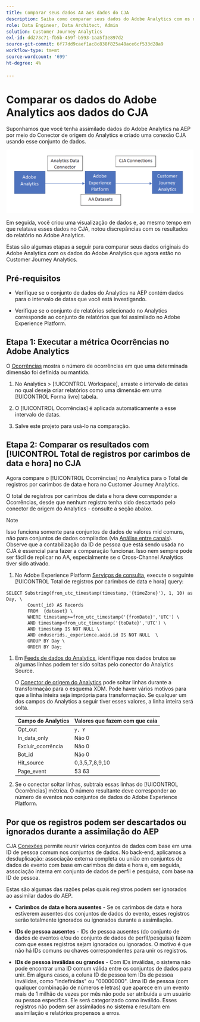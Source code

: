 ```yaml
---
title: Comparar seus dados AA aos dados do CJA
description: Saiba como comparar seus dados do Adobe Analytics com os dados do Customer Journey Analytics
role: Data Engineer, Data Architect, Admin
solution: Customer Journey Analytics
exl-id: dd273c71-fb5b-459f-b593-1aa5f3e897d2
source-git-commit: 6f77dd9caef1ac8c838f825a48ace6cf533d28a9
workflow-type: tm+mt
source-wordcount: '699'
ht-degree: 4%

---
```


# Comparar os dados do Adobe Analytics aos dados do CJA

Suponhamos que você tenha assimilado dados do Adobe Analytics na AEP por meio do Conector de origem do Analytics e criado uma conexão CJA usando esse conjunto de dados.

![fluxo de dados](assets/compare.png)

Em seguida, você criou uma visualização de dados e, ao mesmo tempo em que relatava esses dados no CJA, notou discrepâncias com os resultados do relatório no Adobe Analytics.

Estas são algumas etapas a seguir para comparar seus dados originais do Adobe Analytics com os dados do Adobe Analytics que agora estão no Customer Journey Analytics.

## Pré-requisitos

* Verifique se o conjunto de dados do Analytics na AEP contém dados para o intervalo de datas que você está investigando.

* Verifique se o conjunto de relatórios selecionado no Analytics corresponde ao conjunto de relatórios que foi assimilado no Adobe Experience Platform.

## Etapa 1: Executar a métrica Ocorrências no Adobe Analytics

O [Ocorrências](https://experienceleague.adobe.com/docs/analytics/components/metrics/occurrences.html?lang=pt-BR) mostra o número de ocorrências em que uma determinada dimensão foi definida ou mantida.

1. No Analytics > [!UICONTROL Workspace], arraste o intervalo de datas no qual deseja criar relatórios como uma dimensão em uma [!UICONTROL Forma livre] tabela.

1. O [!UICONTROL Ocorrências] é aplicada automaticamente a esse intervalo de datas.

1. Salve este projeto para usá-lo na comparação.

## Etapa 2: Comparar os resultados com [!UICONTROL Total de registros por carimbos de data e hora] no CJA

Agora compare o [!UICONTROL Ocorrências] no Analytics para o Total de registros por carimbos de data e hora no Customer Journey Analytics.

O total de registros por carimbos de data e hora deve corresponder a Ocorrências, desde que nenhum registro tenha sido descartado pelo conector de origem do Analytics - consulte a seção abaixo.

>[!NOTE]
>
>Isso funciona somente para conjuntos de dados de valores mid comuns, não para conjuntos de dados compilados (via [Análise entre canais](/help/connections/cca/overview.md)). Observe que a contabilização da ID de pessoa que está sendo usada no CJA é essencial para fazer a comparação funcionar. Isso nem sempre pode ser fácil de replicar no AA, especialmente se o Cross-Channel Analytics tiver sido ativado.

1. No Adobe Experience Platform [Serviços de consulta](https://experienceleague.adobe.com/docs/experience-platform/query/best-practices/adobe-analytics.html), execute o seguinte [!UICONTROL Total de registros por carimbos de data e hora] query:

```
SELECT Substring(from_utc_timestamp(timestamp,'{timeZone}'), 1, 10) as Day, \ 
        Count(_id) AS Records 
        FROM  {dataset} \ 
        WHERE timestamp>=from_utc_timestamp('{fromDate}','UTC') \ 
        AND timestamp<from_utc_timestamp('{toDate}','UTC') \ 
        AND timestamp IS NOT NULL \ 
        AND enduserids._experience.aaid.id IS NOT NULL  \ 
        GROUP BY Day \ 
        ORDER BY Day; 
```

1. Em [Feeds de dados do Analytics](https://experienceleague.adobe.com/docs/analytics/export/analytics-data-feed/data-feed-contents/datafeeds-reference.html?lang=pt-BR), identifique nos dados brutos se algumas linhas podem ter sido soltas pelo conector do Analytics Source.

   O [Conector de origem do Analytics](https://experienceleague.adobe.com/docs/experience-platform/sources/ui-tutorials/create/adobe-applications/analytics.html?lang=pt-BR) pode soltar linhas durante a transformação para o esquema XDM. Pode haver vários motivos para que a linha inteira seja imprópria para transformação. Se qualquer um dos campos do Analytics a seguir tiver esses valores, a linha inteira será solta.

   | Campo do Analytics | Valores que fazem com que caia |
   | --- | --- |
   | Opt_out | `y, Y` |
   | In_data_only | Não 0 |
   | Excluir_ocorrência | Não 0 |
   | Bot_id | Não 0 |
   | Hit_source | 0,3,5,7,8,9,10 |
   | Page_event | 53 63 |

1. Se o conector soltar linhas, subtraia essas linhas do [!UICONTROL Ocorrências] métrica. O número resultante deve corresponder ao número de eventos nos conjuntos de dados do Adobe Experience Platform.

## Por que os registros podem ser descartados ou ignorados durante a assimilação do AEP

CJA [Conexões](/help/connections/create-connection.md) permite reunir vários conjuntos de dados com base em uma ID de pessoa comum nos conjuntos de dados. No back-end, aplicamos a desduplicação: associação externa completa ou união em conjuntos de dados de evento com base em carimbos de data e hora e, em seguida, associação interna em conjunto de dados de perfil e pesquisa, com base na ID de pessoa.

Estas são algumas das razões pelas quais registros podem ser ignorados ao assimilar dados do AEP.

* **Carimbos de data e hora ausentes** - Se os carimbos de data e hora estiverem ausentes dos conjuntos de dados do evento, esses registros serão totalmente ignorados ou ignorados durante a assimilação.

* **IDs de pessoa ausentes** - IDs de pessoa ausentes (do conjunto de dados de eventos e/ou do conjunto de dados de perfil/pesquisa) fazem com que esses registros sejam ignorados ou ignorados. O motivo é que não há IDs comuns ou chaves correspondentes para unir os registros.

* **IDs de pessoa inválidas ou grandes** - Com IDs inválidas, o sistema não pode encontrar uma ID comum válida entre os conjuntos de dados para unir. Em alguns casos, a coluna ID de pessoa tem IDs de pessoa inválidas, como &quot;indefinidas&quot; ou &quot;00000000&quot;. Uma ID de pessoa (com qualquer combinação de números e letras) que aparece em um evento mais de 1 milhão de vezes por mês não pode ser atribuída a um usuário ou pessoa específica. Ele será categorizado como inválido. Esses registros não podem ser assimilados no sistema e resultam em assimilação e relatórios propensos a erros.
